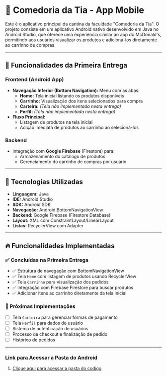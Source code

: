 # 🍔 Comedoria da Tia - App Mobile

Este é o aplicativo principal da cantina da faculdade "Comedoria da Tia". 
O projeto consiste em um aplicativo Android nativo desenvolvido em Java no Android Studio, 
que oferece uma experiência similar ao app do McDonald's, permitindo aos usuários visualizar os produtos 
e adicioná-los diretamente ao carrinho de compras.

---

## 📱 Funcionalidades da Primeira Entrega

### Frontend (Android App)
- **Navegação Inferior (Bottom Navigation):** Menu com as abas:
  - **Home:** Tela inicial listando os produtos disponíveis
  - **Carrinho:** Visualização dos itens selecionados para compra
  - **Carteira:** *(Tela não implementada nesta entrega)*
  - **Perfil:** *(Tela não implementada nesta entrega)*
- **Fluxo Principal:**
  - Listagem de produtos na tela inicial
  - Adição imediata de produtos ao carrinho ao selecioná-los

### Backend
- Integração com **Google Firebase** (Firestore) para:
  - Armazenamento do catálogo de produtos
  - Gerenciamento do carrinho de compras por usuário

---

## 🚀 Tecnologias Utilizadas

- **Linguagem:** Java
- **IDE:** Android Studio
- **SDK:** Android SDK
- **Navegação:** Android BottomNavigationView
- **Backend:** Google Firebase (Firestore Database)
- **Layout:** XML com ConstraintLayout/LinearLayout
- **Listas:** RecyclerView com Adapter

---

## 🔥 Funcionalidades Implementadas

### ✅ Concluídas na Primeira Entrega
- ✅ Estrutura de navegação com BottomNavigationView
- ✅ Tela `Home` com listagem de produtos usando RecyclerView
- ✅ Tela `Carrinho` para visualização dos pedidos
- ✅ Integração com Firebase Firestore para buscar produtos
- ✅ Adicionar itens ao carrinho diretamente da tela inicial

### 🚧 Próximas Implementações
- [ ] Tela `Carteira` para gerenciar formas de pagamento
- [ ] Tela `Perfil` para dados do usuário
- [ ] Sistema de autenticação de usuários
- [ ] Processo de checkout e finalização de pedido
- [ ] Histórico de pedidos

---

### Link para Acessar a Pasta do Android
1. [Clique aqui para acessar a pasta do codigo](https://github.com/2025-2-NADS3/Projeto5/tree/main/src/Front-End/Entrega%201/Programa%C3%A7%C3%A3o%20Mobile)
